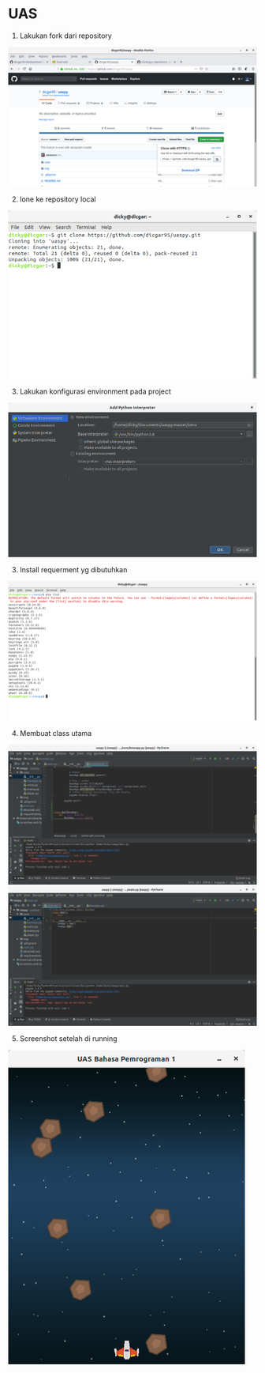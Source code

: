 # UAS

1. Lakukan fork dari repository

![github](https://github.com/dicgar95/uaspy/blob/master/img/fork.png)

2. lone ke repository local

![github](https://github.com/dicgar95/uaspy/blob/master/img/clone.png)

3. Lakukan konfigurasi environment pada project

![github](https://github.com/dicgar95/uaspy/blob/master/img/setting%20interpreter.png)

3. Install requerment yg dibutuhkan

![github](https://github.com/dicgar95/uaspy/blob/master/img/pip-list.png)

4. Membuat class utama

![github](https://github.com/dicgar95/uaspy/blob/master/img/baseapp.png)
![github](https://github.com/dicgar95/uaspy/blob/master/img/baseapp1.png)

5. Screenshot setelah di running

![github](https://github.com/dicgar95/uaspy/blob/master/img/tampilan.png)
